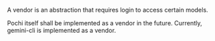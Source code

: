 A vendor is an abstraction that requires login to access certain models.

Pochi itself shall be implemented as a vendor in the future. Currently, gemini-cli is implemented as a vendor.
